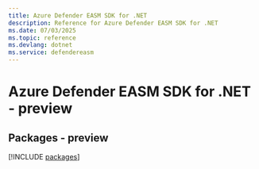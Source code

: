 ```yaml
---
title: Azure Defender EASM SDK for .NET
description: Reference for Azure Defender EASM SDK for .NET
ms.date: 07/03/2025
ms.topic: reference
ms.devlang: dotnet
ms.service: defendereasm
---
```

# Azure Defender EASM SDK for .NET - preview
## Packages - preview
[!INCLUDE [packages](defender-easm-index.md)]